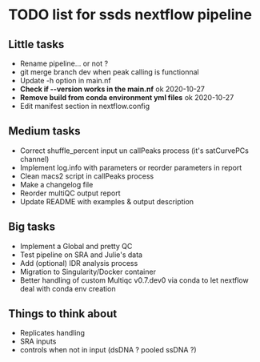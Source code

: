 # TODO list for ssds nextflow pipeline
## Little tasks
* Rename pipeline... or not ?
* git merge branch dev when peak calling is functionnal
* Update  -h option in main.nf
* **Check if --version works in the main.nf** ok 2020-10-27
* **Remove build from conda environment yml files** ok 2020-10-27
* Edit manifest section in nextflow.config

## Medium tasks
* Correct shuffle_percent input un callPeaks process (it's satCurvePCs channel)
* Implement log.info with parameters or reorder parameters in report
* Clean macs2 script in callPeaks process
* Make a changelog file
* Reorder multiQC output report
* Update README with examples & output description

## Big tasks
* Implement a Global and pretty QC
* Test pipeline on SRA and Julie's data
* Add (optional) IDR analysis process
* Migration to Singularity/Docker container
* Better handling of custom Multiqc v0.7.dev0 via conda to let nextflow deal with conda env creation

## Things to think about
* Replicates handling
* SRA inputs
* controls when not in input (dsDNA ? pooled ssDNA ?)



